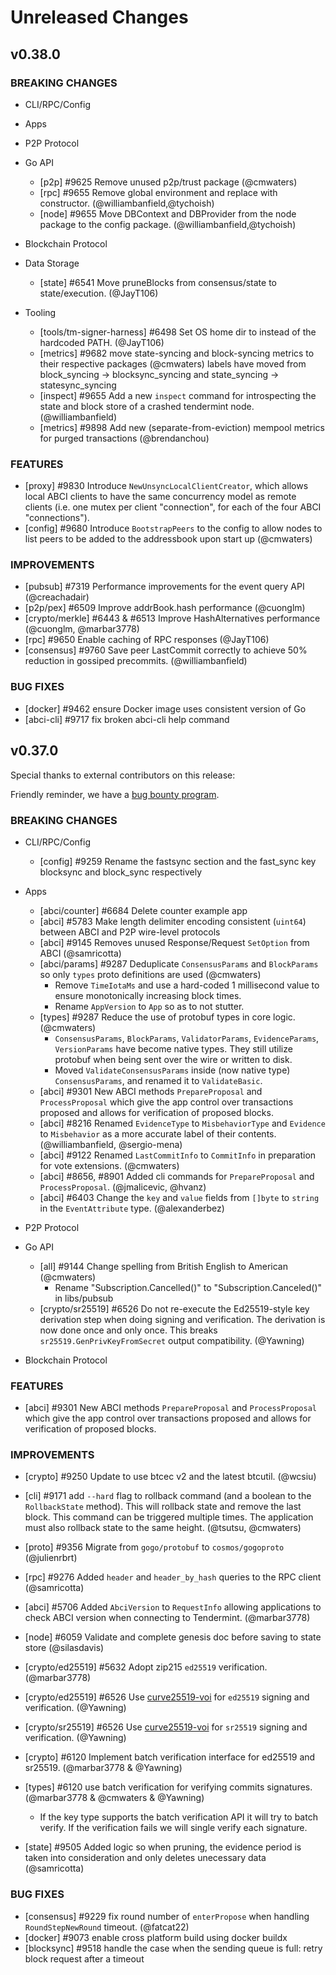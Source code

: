 # Unreleased Changes

## v0.38.0

### BREAKING CHANGES

- CLI/RPC/Config

- Apps

- P2P Protocol

- Go API
  - [p2p] \#9625 Remove unused p2p/trust package (@cmwaters)
  - [rpc] \#9655 Remove global environment and replace with constructor. (@williambanfield,@tychoish)
  - [node] \#9655 Move DBContext and DBProvider from the node package to the config package. (@williambanfield,@tychoish)

- Blockchain Protocol

- Data Storage
  - [state] \#6541 Move pruneBlocks from consensus/state to state/execution. (@JayT106)

- Tooling
  - [tools/tm-signer-harness] \#6498 Set OS home dir to instead of the hardcoded PATH. (@JayT106)
  - [metrics] \#9682 move state-syncing and block-syncing metrics to their respective packages (@cmwaters)
    labels have moved from block_syncing -> blocksync_syncing and state_syncing -> statesync_syncing
  - [inspect] \#9655 Add a new `inspect` command for introspecting the state and block store of a crashed tendermint node. (@williambanfield)
  - [metrics] \#9898 Add new (separate-from-eviction) mempool metrics for purged transactions (@brendanchou)

### FEATURES

- [proxy] \#9830 Introduce `NewUnsyncLocalClientCreator`, which allows local
  ABCI clients to have the same concurrency model as remote clients (i.e. one
  mutex per client "connection", for each of the four ABCI "connections").
- [config] \#9680 Introduce `BootstrapPeers` to the config to allow nodes to list peers to be added to
  the addressbook upon start up (@cmwaters)

### IMPROVEMENTS

- [pubsub] \#7319 Performance improvements for the event query API (@creachadair)
- [p2p/pex] \#6509 Improve addrBook.hash performance (@cuonglm)
- [crypto/merkle] \#6443 & \#6513 Improve HashAlternatives performance (@cuonglm, @marbar3778)
- [rpc] \#9650 Enable caching of RPC responses (@JayT106)
- [consensus] \#9760 Save peer LastCommit correctly to achieve 50% reduction in gossiped precommits. (@williambanfield)

### BUG FIXES

- [docker] \#9462 ensure Docker image uses consistent version of Go
- [abci-cli] \#9717 fix broken abci-cli help command

## v0.37.0

Special thanks to external contributors on this release:

Friendly reminder, we have a [bug bounty program](https://hackerone.com/tendermint).

### BREAKING CHANGES

- CLI/RPC/Config
  - [config] \#9259 Rename the fastsync section and the fast_sync key blocksync and block_sync respectively

- Apps
  - [abci/counter] \#6684 Delete counter example app
  - [abci] \#5783 Make length delimiter encoding consistent (`uint64`) between ABCI and P2P wire-level protocols
  - [abci] \#9145 Removes unused Response/Request `SetOption` from ABCI (@samricotta)
  - [abci/params] \#9287 Deduplicate `ConsensusParams` and `BlockParams` so only `types` proto definitions are used (@cmwaters)
    - Remove `TimeIotaMs` and use a hard-coded 1 millisecond value to ensure monotonically increasing block times.
    - Rename `AppVersion` to `App` so as to not stutter.
  - [types] \#9287 Reduce the use of protobuf types in core logic. (@cmwaters)
    - `ConsensusParams`, `BlockParams`, `ValidatorParams`, `EvidenceParams`, `VersionParams` have become native types.
      They still utilize protobuf when being sent over the wire or written to disk.
    - Moved `ValidateConsensusParams` inside (now native type) `ConsensusParams`, and renamed it to `ValidateBasic`.
  - [abci] \#9301 New ABCI methods `PrepareProposal` and `ProcessProposal` which give the app control over transactions proposed and allows for verification of proposed blocks.
  - [abci] \#8216 Renamed `EvidenceType` to `MisbehaviorType` and `Evidence` to `Misbehavior` as a more accurate label of their contents. (@williambanfield, @sergio-mena)
  - [abci] \#9122 Renamed `LastCommitInfo` to `CommitInfo` in preparation for vote extensions. (@cmwaters)
  - [abci] \#8656, \#8901 Added cli commands for `PrepareProposal` and `ProcessProposal`. (@jmalicevic, @hvanz)
  - [abci] \#6403 Change the `key` and `value` fields from `[]byte` to `string` in the `EventAttribute` type. (@alexanderbez)

- P2P Protocol

- Go API
    - [all] \#9144 Change spelling from British English to American (@cmwaters)
        - Rename "Subscription.Cancelled()" to "Subscription.Canceled()" in libs/pubsub
    - [crypto/sr25519] \#6526 Do not re-execute the Ed25519-style key derivation step when doing signing and verification.  The derivation is now done once and only once.  This breaks `sr25519.GenPrivKeyFromSecret` output compatibility. (@Yawning)

- Blockchain Protocol

### FEATURES

- [abci] \#9301 New ABCI methods `PrepareProposal` and `ProcessProposal` which give the app control over transactions proposed and allows for verification of proposed blocks.

### IMPROVEMENTS
- [crypto] \#9250 Update to use btcec v2 and the latest btcutil. (@wcsiu)

- [cli] \#9171 add `--hard` flag to rollback command (and a boolean to the `RollbackState` method). This will rollback
  state and remove the last block. This command can be triggered multiple times. The application must also rollback
  state to the same height. (@tsutsu, @cmwaters)
- [proto] \#9356 Migrate from `gogo/protobuf` to `cosmos/gogoproto` (@julienrbrt)
- [rpc] \#9276 Added `header` and `header_by_hash` queries to the RPC client (@samricotta)
- [abci] \#5706 Added `AbciVersion` to `RequestInfo` allowing applications to check ABCI version when connecting to Tendermint. (@marbar3778)
- [node] \#6059 Validate and complete genesis doc before saving to state store (@silasdavis)

- [crypto/ed25519] \#5632 Adopt zip215 `ed25519` verification. (@marbar3778)
- [crypto/ed25519] \#6526 Use [curve25519-voi](https://github.com/oasisprotocol/curve25519-voi) for `ed25519` signing and verification. (@Yawning)
- [crypto/sr25519] \#6526 Use [curve25519-voi](https://github.com/oasisprotocol/curve25519-voi) for `sr25519` signing and verification. (@Yawning)
- [crypto] \#6120 Implement batch verification interface for ed25519 and sr25519. (@marbar3778 & @Yawning)
- [types] \#6120 use batch verification for verifying commits signatures. (@marbar3778 & @cmwaters & @Yawning)
    - If the key type supports the batch verification API it will try to batch verify. If the verification fails we will single verify each signature.
- [state] \#9505 Added logic so when pruning, the evidence period is taken into consideration and only deletes unecessary data (@samricotta)

### BUG FIXES

- [consensus] \#9229 fix round number of `enterPropose` when handling `RoundStepNewRound` timeout. (@fatcat22)
- [docker] \#9073 enable cross platform build using docker buildx
- [blocksync] \#9518 handle the case when the sending queue is full: retry block request after a timeout
